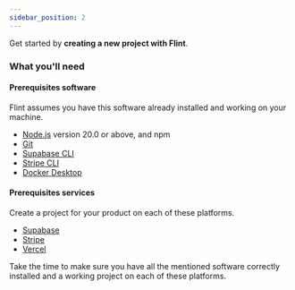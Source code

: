 ```yaml
---
sidebar_position: 2
---
```


Get started by **creating a new project with Flint**.

### What you'll need

#### Prerequisites software

Flint assumes you have this software already installed and working on your machine.

- [Node.js](https://nodejs.org/en/download/) version 20.0 or above, and npm
- [Git](https://git-scm.com/downloads)
- [Supabase CLI](https://supabase.com/docs/guides/cli)
- [Stripe CLI](https://docs.stripe.com/cli)
- [Docker Desktop](https://docs.docker.com/desktop/)

#### Prerequisites services

Create a project for your product on each of these platforms.

- [Supabase](https://supabase.com/)
- [Stripe](https://stripe.com/)
- [Vercel](https://vercel.com/)

Take the time to make sure you have all the mentioned software correctly installed and a working project on each of these platforms.

<!-- ### [→ Start a new project](/docs/Start%20a%20new%20Project) -->
